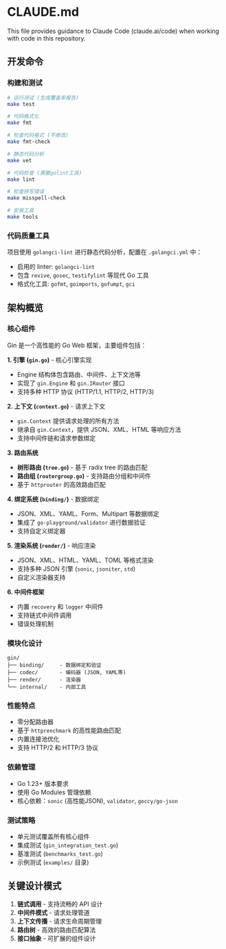 # CLAUDE.md

This file provides guidance to Claude Code (claude.ai/code) when working with code in this repository.

## 开发命令

### 构建和测试
```bash
# 运行测试 (生成覆盖率报告)
make test

# 代码格式化
make fmt

# 检查代码格式 (不修改)
make fmt-check

# 静态代码分析
make vet

# 代码检查 (需要golint工具)
make lint

# 检查拼写错误
make misspell-check

# 安装工具
make tools
```

### 代码质量工具
项目使用 `golangci-lint` 进行静态代码分析，配置在 `.golangci.yml` 中：
- 启用的 linter: `golangci-lint`
- 包含 `revive`, `gosec`, `testifylint` 等现代 Go 工具
- 格式化工具: `gofmt`, `goimports`, `gofumpt`, `gci`

## 架构概览

### 核心组件

Gin 是一个高性能的 Go Web 框架，主要组件包括：

**1. 引擎 (`gin.go`)** - 核心引擎实现
- Engine 结构体包含路由、中间件、上下文池等
- 实现了 `gin.Engine` 和 `gin.IRouter` 接口
- 支持多种 HTTP 协议 (HTTP/1.1, HTTP/2, HTTP/3)

**2. 上下文 (`context.go`)** - 请求上下文
- `gin.Context` 提供请求处理的所有方法
- 继承自 `gin.Context`，提供 JSON、XML、HTML 等响应方法
- 支持中间件链和请求参数绑定

**3. 路由系统**
- **树形路由 (`tree.go`)** - 基于 radix tree 的路由匹配
- **路由组 (`routergroup.go`)** - 支持路由分组和中间件
- 基于 `httprouter` 的高效路由匹配

**4. 绑定系统 (`binding/`)** - 数据绑定
- JSON、XML、YAML、Form、Multipart 等数据绑定
- 集成了 `go-playground/validator` 进行数据验证
- 支持自定义绑定器

**5. 渲染系统 (`render/`)** - 响应渲染
- JSON、XML、HTML、YAML、TOML 等格式渲染
- 支持多种 JSON 引擎 (`sonic`, `jsoniter`, `std`)
- 自定义渲染器支持

**6. 中间件框架**
- 内置 `recovery` 和 `logger` 中间件
- 支持链式中间件调用
- 错误处理机制

### 模块化设计

```
gin/
├── binding/     - 数据绑定和验证
├── codec/       - 编码器 (JSON, YAML等)
├── render/      - 渲染器
└── internal/    - 内部工具
```

### 性能特点

- 零分配路由器
- 基于 `httprenchmark` 的高性能路由匹配
- 内置连接池优化
- 支持 HTTP/2 和 HTTP/3 协议

### 依赖管理

- Go 1.23+ 版本要求
- 使用 Go Modules 管理依赖
- 核心依赖：`sonic` (高性能JSON), `validator`, `goccy/go-json`

### 测试策略

- 单元测试覆盖所有核心组件
- 集成测试 (`gin_integration_test.go`)
- 基准测试 (`benchmarks_test.go`)
- 示例测试 (`examples/` 目录)

## 关键设计模式

1. **链式调用** - 支持流畅的 API 设计
2. **中间件模式** - 请求处理管道
3. **上下文传播** - 请求生命周期管理
4. **路由树** - 高效的路由匹配算法
5. **接口抽象** - 可扩展的组件设计